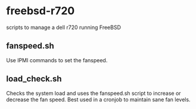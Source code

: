 # freebsd-r720
scripts to manage a dell r720 running FreeBSD 

## fanspeed.sh

Use IPMI commands to set the fanspeed.

## load_check.sh

Checks the system load and uses the fanspeed.sh script to increase or decrease the fan speed. Best used in a cronjob to maintain sane fan levels.

